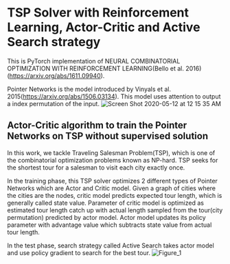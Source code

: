 # TSP Solver with Reinforcement Learning, Actor-Critic and Active Search strategy 
This is PyTorch implementation of NEURAL COMBINATORIAL OPTIMIZATION WITH REINFORCEMENT LEARNING(Bello et al. 2016)(https://arxiv.org/abs/1611.09940).

Pointer Networks is the model introduced by Vinyals et al. 2015(https://arxiv.org/abs/1506.03134). This model uses attention to output a index permutation of the input.
![Screen Shot 2020-05-12 at 12 15 35 AM](https://user-images.githubusercontent.com/51239551/81578424-bf082f80-93e5-11ea-812a-914c9046587a.png)

## Actor-Critic algorithm to train the Pointer Networks on TSP without supervised solution
In this work, we tackle Traveling Salesman Problem(TSP), which is one of the combinatorial optimization problems known as NP-hard. TSP seeks for the shortest tour for a salesman to visit each city exactly once.

In the training phase, this TSP solver optimizes 2 different types of Pointer Networks which are Actor and Critic model. Given a graph of cities where the cities are the nodes, critic model predicts expected tour length, which is generally called state value. Parameter of critic model is optimized as estimated tour length catch up with actual length sampled from the tour(city permutation) predicted by actor model. Actor model updates its policy parameter with advantage value which subtracts state value from actual tour length.

In the test phase, search strategy called Active Search takes actor model and use policy gradient to search for the best tour.
![Figure_1](https://user-images.githubusercontent.com/51239551/81577550-8451c780-93e4-11ea-8ab3-3b412caf1fcb.png)
